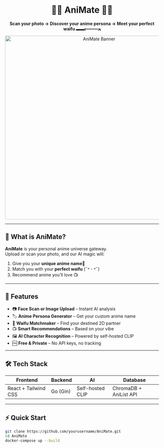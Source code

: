 <h1 align="center">🥷🏻 AniMate 🥷🏻</h1>
<p align="center">
  <b>Scan your photo → Discover your anime persona → Meet your perfect waifu ▬▬ι════ﺤ</b>
</p>

<p align="center">
  <img src="[https://your-image-link-here](https://www.google.com/url?sa=i&url=https%3A%2F%2Fwallpapers.com%2Fpicture%2Fdarling-in-the-franxx-pictures-hz5vwml8lybbccj0.html&psig=AOvVaw3drPKXtYNJSPuMziDeDspy&ust=1755099226271000&source=images&cd=vfe&opi=89978449&ved=0CBUQjRxqFwoTCOC5k6PMhY8DFQAAAAAdAAAAABAE)" alt="AniMate Banner" width="600">
</p>

---

## 🌸 What is AniMate?
**AniMate** is your personal anime universe gateway.  
Upload or scan your photo, and our AI magic will:
1. Give you your **unique anime name**🍡
2. Match you with your **perfect waifu** (˶˃ ᵕ ˂˶)
3. Recommend anime you’ll love 📺

---

## 🚀 Features
- 📷 **Face Scan or Image Upload** – Instant AI analysis  
- 🏷️ **Anime Persona Generator** – Get your custom anime name  
- 💖 **Waifu Matchmaker** – Find your destined 2D partner  
- 📺 **Smart Recommendations** – Based on your vibe  
- 🖼️ **AI Character Recognition** – Powered by self-hosted CLIP  
- 🆓 **Free & Private** – No API keys, no tracking  

---

## 🛠 Tech Stack
| Frontend  | Backend | AI | Database |
|-----------|---------|----|----------|
| React + Tailwind CSS | Go (Gin) | Self-hosted CLIP | ChromaDB + AniList API |

---

## ⚡ Quick Start
```bash
git clone https://github.com/yourusername/AniMate.git
cd AniMate
docker-compose up --build
